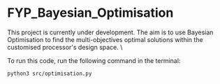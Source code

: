 # FYP_Bayesian_Optimisation

This project is currently under development. The aim is to use Bayesian Optimisation to find the multi-objectives optimal solutions within the customised processor's design space. \

To run this code, run the following command in the terminal: 

```python3 src/optimisation.py```